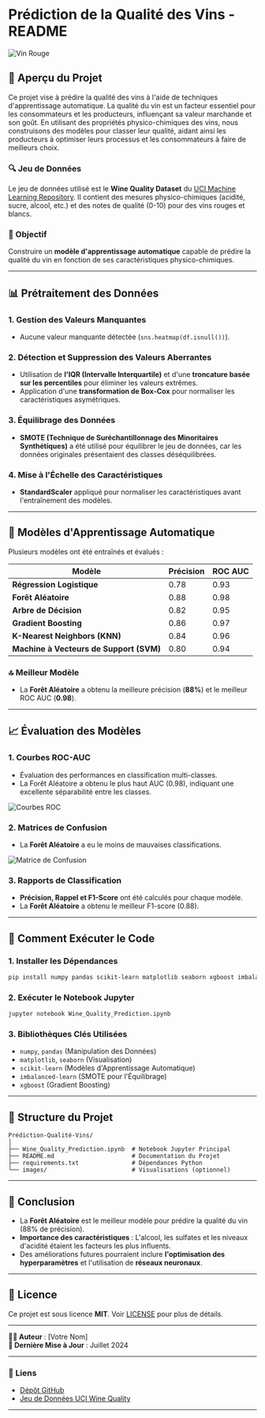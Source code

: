 # **Prédiction de la Qualité des Vins - README**

![Vin Rouge](https://img.freepik.com/free-photo/red-wine-glass_1409-6220.jpg)

## **📌 Aperçu du Projet**
Ce projet vise à prédire la qualité des vins à l'aide de techniques d'apprentissage automatique. La qualité du vin est un facteur essentiel pour les consommateurs et les producteurs, influençant sa valeur marchande et son goût. En utilisant des propriétés physico-chimiques des vins, nous construisons des modèles pour classer leur qualité, aidant ainsi les producteurs à optimiser leurs processus et les consommateurs à faire de meilleurs choix.

### **🔍 Jeu de Données**
Le jeu de données utilisé est le **Wine Quality Dataset** du [UCI Machine Learning Repository](https://archive.ics.uci.edu/ml/datasets/wine+quality). Il contient des mesures physico-chimiques (acidité, sucre, alcool, etc.) et des notes de qualité (0-10) pour des vins rouges et blancs.

### **🎯 Objectif**
Construire un **modèle d'apprentissage automatique** capable de prédire la qualité du vin en fonction de ses caractéristiques physico-chimiques.

---

## **📊 Prétraitement des Données**
### **1. Gestion des Valeurs Manquantes**
- Aucune valeur manquante détectée (`sns.heatmap(df.isnull())`).

### **2. Détection et Suppression des Valeurs Aberrantes**
- Utilisation de **l'IQR (Intervalle Interquartile)** et d'une **troncature basée sur les percentiles** pour éliminer les valeurs extrêmes.
- Application d'une **transformation de Box-Cox** pour normaliser les caractéristiques asymétriques.

### **3. Équilibrage des Données**
- **SMOTE (Technique de Suréchantillonnage des Minoritaires Synthétiques)** a été utilisé pour équilibrer le jeu de données, car les données originales présentaient des classes déséquilibrées.

### **4. Mise à l'Échelle des Caractéristiques**
- **StandardScaler** appliqué pour normaliser les caractéristiques avant l'entraînement des modèles.

---

## **🤖 Modèles d'Apprentissage Automatique**
Plusieurs modèles ont été entraînés et évalués :

| Modèle | Précision | ROC AUC |
|--------|----------|---------|
| **Régression Logistique** | 0.78 | 0.93 |
| **Forêt Aléatoire** | 0.88 | 0.98 |
| **Arbre de Décision** | 0.82 | 0.95 |
| **Gradient Boosting** | 0.86 | 0.97 |
| **K-Nearest Neighbors (KNN)** | 0.84 | 0.96 |
| **Machine à Vecteurs de Support (SVM)** | 0.80 | 0.94 |

### **🔝 Meilleur Modèle**
- La **Forêt Aléatoire** a obtenu la meilleure précision (**88%**) et le meilleur ROC AUC (**0.98**).

---

## **📈 Évaluation des Modèles**
### **1. Courbes ROC-AUC**
- Évaluation des performances en classification multi-classes.
- La Forêt Aléatoire a obtenu le plus haut AUC (0.98), indiquant une excellente séparabilité entre les classes.

![Courbes ROC](https://miro.medium.com/v2/resize:fit:1400/1*4PdJ2owkDYQw6Q5fE-5l3A.png)

### **2. Matrices de Confusion**
- La **Forêt Aléatoire** a eu le moins de mauvaises classifications.
  
![Matrice de Confusion](https://www.researchgate.net/publication/336402347/figure/fig5/AS:812472659349505@1570719985505/Confusion-matrix-for-Random-Forest-classifier.png)

### **3. Rapports de Classification**
- **Précision, Rappel et F1-Score** ont été calculés pour chaque modèle.
- La **Forêt Aléatoire** a obtenu le meilleur F1-score (0.88).

---

## **🚀 Comment Exécuter le Code**
### **1. Installer les Dépendances**
```bash
pip install numpy pandas scikit-learn matplotlib seaborn xgboost imbalanced-learn ucimlrepo
```

### **2. Exécuter le Notebook Jupyter**
```bash
jupyter notebook Wine_Quality_Prediction.ipynb
```

### **3. Bibliothèques Clés Utilisées**
- `numpy`, `pandas` (Manipulation des Données)
- `matplotlib`, `seaborn` (Visualisation)
- `scikit-learn` (Modèles d'Apprentissage Automatique)
- `imbalanced-learn` (SMOTE pour l'Équilibrage)
- `xgboost` (Gradient Boosting)

---

## **📂 Structure du Projet**
```
Prédiction-Qualité-Vins/
│
├── Wine_Quality_Prediction.ipynb  # Notebook Jupyter Principal
├── README.md                      # Documentation du Projet
├── requirements.txt               # Dépendances Python
└── images/                        # Visualisations (optionnel)
```

---

## **📝 Conclusion**
- La **Forêt Aléatoire** est le meilleur modèle pour prédire la qualité du vin (88% de précision).
- **Importance des caractéristiques** : L'alcool, les sulfates et les niveaux d'acidité étaient les facteurs les plus influents.
- Des améliorations futures pourraient inclure **l'optimisation des hyperparamètres** et l'utilisation de **réseaux neuronaux**.

---

## **📜 Licence**
Ce projet est sous licence **MIT**. Voir [LICENSE](LICENSE) pour plus de détails.

---

**👨‍💻 Auteur** : [Votre Nom]  
**📅 Dernière Mise à Jour** : Juillet 2024  

---
### **🔗 Liens**
- [Dépôt GitHub](https://github.com/lagnolsobjio/prediction-qualite-vins)
- [Jeu de Données UCI Wine Quality](https://archive.ics.uci.edu/ml/datasets/wine+quality)

---